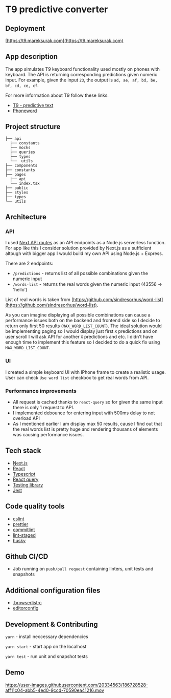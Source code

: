 # T9 predictive converter

## Deployment

[https://t9.mareksurak.com](https://t9.mareksurak.com)

## App description

The app simulates T9 keyboard functionality used mostly on phones with keyboard. The API is returning corresponding predictions given numeric input.
For example, given the input `23`, the output is `ad, ae, af, bd, be, bf, cd, ce, cf`.

For more information about T9 follow these links:

- [T9 - predictive text](<https://en.wikipedia.org/wiki/T9_(predictive_text)>)
- [Phoneword](https://en.wikipedia.org/wiki/Phoneword)

## Project structure

```
├── api
  ├── constants
  ├── mocks
  ├── queries
  ├── types
  └──  utils
├── components
├── constants
├── pages
  ├── api
  └── index.tsx
├── public
├── styles
├── types
└── utils
```

## Architecture

### API

I used [Next API routes](https://nextjs.org/docs/api-routes/introduction) as an API endpoints as a Node.js serverless function. For app like this I consider solution provided by Next.js as a sufficient altough with bigger app I would build my own API using Node.js + Express.

There are 2 endpoints:

- `/predictions` - returns list of all possible combinations given the numeric input
- `/words-list` - returns the real words given the numeric input (43556 -> 'hello')

List of real words is taken from [https://github.com/sindresorhus/word-list](https://github.com/sindresorhus/word-list).

As you can imagine displaying all possible combinations can cause a performance issues both on the backend and frontend side so I decide to return only first 50 results (`MAX_WORD_LIST_COUNT`).
The ideal solution would be implementing paging so I would display just first `X` predictions and on user scroll I will ask API for another `X` predictions and etc. I didn't have enough time to implement this feature so I decided to do a quick fix using `MAX_WORD_LIST_COUNT`.

### UI

I created a simple keyboard UI with IPhone frame to create a realistic usage.
User can check `Use word list` checkbox to get real words from API.

### Performance improvements

- All request is cached thanks to `react-query` so for given the same input there is only 1 request to API.
- I implemented debounce for entering input with 500ms delay to not overload API
- As I mentioned earlier I am display max 50 results, cause I find out that the real words list is pretty huge and rendering thousans of elements was causing performance issues.

## Tech stack

- [Next.js](https://nextjs.org/)
- [React](https://reactjs.org/)
- [Typescript](https://www.typescriptlang.org/)
- [React query](https://tanstack.com/query/v4/?from=reactQueryV3&original=https://react-query-v3.tanstack.com/)
- [Testing library](https://testing-library.com/)
- [Jest](https://jestjs.io/)

## Code quality tools

- [eslint](https://eslint.org/)
- [prettier](https://prettier.io/)
- [commitlint](https://commitlint.js.org/#/)
- [lint-staged](https://github.com/okonet/lint-staged)
- [husky](https://typicode.github.io/husky/#/)

## Github CI/CD

- Job running on `push/pull request` containing linters, unit tests and snapshots

## Additional configuration files

- [.browserlistrc](https://create-react-app.dev/docs/supported-browsers-features/)
- [editorconfig](https://editorconfig.org/)

## Development & Contributing

`yarn` - install neccessary dependencies

`yarn start` - start app on the localhost

`yarn test` - run unit and snapshot tests

## Demo

https://user-images.githubusercontent.com/20334563/186728528-aff11c04-abb5-4ed0-9ccd-70590ea41216.mov


